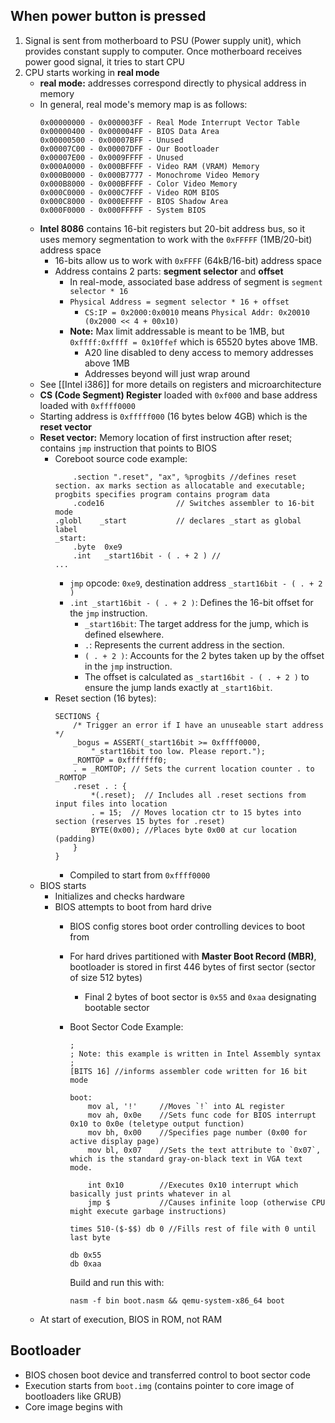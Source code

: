 ## When power button is pressed
1) Signal is sent from motherboard to PSU (Power supply unit), which provides constant supply to computer. Once motherboard receives power good signal, it tries to start CPU
2) CPU starts working in **real mode**
	- **real mode:** addresses correspond directly to physical address in memory
	- In general, real mode's memory map is as follows:
		```
		0x00000000 - 0x000003FF - Real Mode Interrupt Vector Table
		0x00000400 - 0x000004FF - BIOS Data Area
		0x00000500 - 0x00007BFF - Unused
		0x00007C00 - 0x00007DFF - Our Bootloader
		0x00007E00 - 0x0009FFFF - Unused
		0x000A0000 - 0x000BFFFF - Video RAM (VRAM) Memory
		0x000B0000 - 0x000B7777 - Monochrome Video Memory
		0x000B8000 - 0x000BFFFF - Color Video Memory
		0x000C0000 - 0x000C7FFF - Video ROM BIOS
		0x000C8000 - 0x000EFFFF - BIOS Shadow Area
		0x000F0000 - 0x000FFFFF - System BIOS
		```
	- **Intel 8086** contains 16-bit registers but 20-bit address bus, so it uses memory segmentation to work with the `0xFFFFF` (1MB/20-bit) address space
		- 16-bits allow us to work with `0xFFFF` (64kB/16-bit) address space
		- Address contains 2 parts: **segment selector** and **offset**
			- In real-mode, associated base address of segment is `segment selector * 16`
			- `Physical Address = segment selector * 16 + offset`
				- `CS:IP = 0x2000:0x0010` means `Physical Addr: 0x20010 (0x2000 << 4 + 00x10)`
			- **Note:** Max limit addressable is meant to be 1MB, but `0xffff:0xffff = 0x10ffef` which is 65520 bytes above 1MB.
				- A20 line disabled to deny access to memory addresses above 1MB
				- Addresses beyond will just wrap around
	- See [[Intel i386]] for more details on registers and microarchitecture
	- **CS (Code Segment) Register** loaded with `0xf000` and base address loaded with `0xffff0000`
	- Starting address is `0xfffff000` (16 bytes below 4GB) which is the **reset vector**
	- **Reset vector:** Memory location of first instruction after reset; contains `jmp` instruction that points to BIOS
		- Coreboot source code example:
			```
			    .section ".reset", "ax", %progbits //defines reset section. ax marks section as allocatable and executable; progbits specifies program contains program data
			    .code16                // Switches assembler to 16-bit mode
			.globl    _start           // declares _start as global label
			_start:
			    .byte  0xe9
			    .int   _start16bit - ( . + 2 ) // 
			...
			```
			- `jmp` opcode: `0xe9`, destination address `_start16bit - ( . + 2 )`
			- `.int _start16bit - ( . + 2 )`: Defines the 16-bit offset for the `jmp` instruction.
				- `_start16bit`: The target address for the jump, which is defined elsewhere.
				- `.`: Represents the current address in the section.
				- `( . + 2 )`: Accounts for the 2 bytes taken up by the offset in the `jmp` instruction.
				- The offset is calculated as `_start16bit - ( . + 2 )` to ensure the jump lands exactly at `_start16bit`.
		- Reset section (16 bytes):
			```
			SECTIONS {
			    /* Trigger an error if I have an unuseable start address */
			    _bogus = ASSERT(_start16bit >= 0xffff0000, 
				    "_start16bit too low. Please report.");
			    _ROMTOP = 0xfffffff0;
			    . = _ROMTOP; // Sets the current location counter . to _ROMTOP
			    .reset . : {
			        *(.reset);  // Includes all .reset sections from input files into location
					. = 15;  // Moves location ctr to 15 bytes into section (reserves 15 bytes for .reset)
			        BYTE(0x00); //Places byte 0x00 at cur location (padding)
			    }
			}
			```
			- Compiled to start from `0xffff0000`
	- BIOS starts
		- Initializes and checks hardware
		- BIOS attempts to boot from hard drive
			- BIOS config stores boot order controlling devices to boot from
			- For hard drives partitioned with **Master Boot Record (MBR)**, bootloader is stored in first 446 bytes of first sector (sector of size 512 bytes)
				- Final 2 bytes of boot sector is `0x55` and `0xaa` designating bootable sector
			- Boot Sector Code Example:
				```
				;
				; Note: this example is written in Intel Assembly syntax
				;
				[BITS 16] //informs assembler code written for 16 bit mode
				
				boot:
					mov al, '!'     //Moves `!` into AL register
					mov ah, 0x0e    //Sets func code for BIOS interrupt 0x10 to 0x0e (teletype output function)
					mov bh, 0x00    //Specifies page number (0x00 for active display page)
					mov bl, 0x07    //Sets the text attribute to `0x07`, which is the standard gray-on-black text in VGA text mode.
				
					int 0x10        //Executes 0x10 interrupt which basically just prints whatever in al
					jmp $           //Causes infinite loop (otherwise CPU might execute garbage instructions)
				
				times 510-($-$$) db 0 //Fills rest of file with 0 until last byte
				
				db 0x55
				db 0xaa
				```
				Build and run this with:
				
				```
				nasm -f bin boot.nasm && qemu-system-x86_64 boot
				```
	- At start of execution, BIOS in ROM, not RAM

## Bootloader
- BIOS chosen boot device and transferred control to boot sector code
- Execution starts from `boot.img` (contains pointer to core image of bootloaders like GRUB)
- Core image begins with 